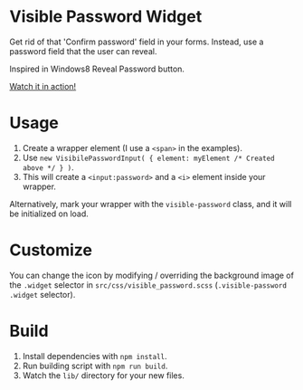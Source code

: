 Visible Password Widget
===

Get rid of that 'Confirm password' field in your forms. Instead, use a password field that the user can reveal.

Inspired in Windows8 Reveal Password button.

[Watch it in action!]()

# Usage

1. Create a wrapper element (I use a `<span>` in the examples).
2. Use `new VisibilePasswordInput( { element: myElement /* Created above */ } )`.
3. This will create a `<input:password>` and a `<i>` element inside your wrapper.

Alternatively, mark your wrapper with the `visible-password` class, and it will be initialized on load.
 
# Customize

You can change the icon by modifying / overriding the background image of the `.widget` selector in 
`src/css/visible_password.scss` (`.visible-password .widget` selector).

# Build

1. Install dependencies with `npm install`.
2. Run building script with `npm run build`.
3. Watch the `lib/` directory for your new files.